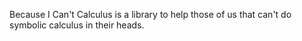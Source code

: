 Because I Can't Calculus is a library to help those of us that can't do symbolic calculus in their heads.